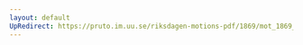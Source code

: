 ```yaml
---
layout: default
UpRedirect: https://pruto.im.uu.se/riksdagen-motions-pdf/1869/mot_1869__ak__178.pdf
---
```


